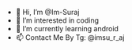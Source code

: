 - 👋 Hi, I’m @Im-Suraj
- 👀 I’m interested in coding
- 🌱 I’m currently learning android
- 📫 Contact Me By Tg: @imsu_r_aj

<!---
Im-Suraj/Im-Suraj is a ✨ special ✨ repository because its `README.md` (this file) appears on your GitHub profile.
You can click the Preview link to take a look at your changes.
--->

